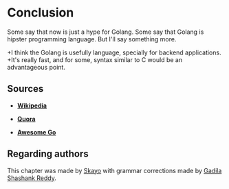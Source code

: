 # Conclusion

Some say that now is just a hype for Golang.
Some say that Golang is hipster programming language.
But I'll say something more.

+I think the Golang is usefully language, specially for backend applications.
+It's really fast, and for some, syntax similar to C would be an advantageous point.

## Sources

* [**Wikipedia**](https://en.wikipedia.org/wiki/Go_(programming_language))

* [**Quora**](https://www.quora.com/What-are-the-advantages-and-disadvantages-of-Golang)

* [**Awesome Go**](https://github.com/avelino/awesome-go#database)

## Regarding authors

This chapter was made by [Skayo](https://github.com/Skayo) with grammar corrections made by [Gadila Shashank Reddy](https://github.com/gadilashashank).